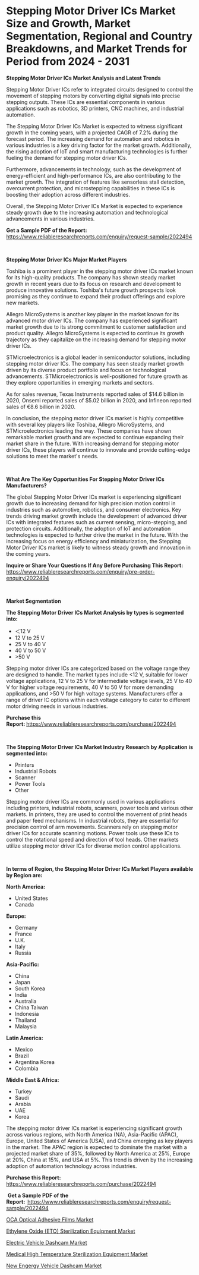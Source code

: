 <p><h1>Stepping Motor Driver ICs Market Size and Growth, Market Segmentation, Regional and Country Breakdowns, and Market Trends for Period from 2024 -  2031</h1></p><p><strong>Stepping Motor Driver ICs Market Analysis and Latest Trends</strong></p>
<p><p>Stepping Motor Driver ICs refer to integrated circuits designed to control the movement of stepping motors by converting digital signals into precise stepping outputs. These ICs are essential components in various applications such as robotics, 3D printers, CNC machines, and industrial automation.</p><p>The Stepping Motor Driver ICs Market is expected to witness significant growth in the coming years, with a projected CAGR of 7.2% during the forecast period. The increasing demand for automation and robotics in various industries is a key driving factor for the market growth. Additionally, the rising adoption of IoT and smart manufacturing technologies is further fueling the demand for stepping motor driver ICs.</p><p>Furthermore, advancements in technology, such as the development of energy-efficient and high-performance ICs, are also contributing to the market growth. The integration of features like sensorless stall detection, overcurrent protection, and microstepping capabilities in these ICs is boosting their adoption across different industries.</p><p>Overall, the Stepping Motor Driver ICs Market is expected to experience steady growth due to the increasing automation and technological advancements in various industries.</p></p>
<p><strong>Get a Sample PDF of the Report:&nbsp;</strong> <a href="https://www.reliableresearchreports.com/enquiry/request-sample/2022494">https://www.reliableresearchreports.com/enquiry/request-sample/2022494</a></p>
<p>&nbsp;</p>
<p><strong>Stepping Motor Driver ICs Major Market Players</strong></p>
<p><p>Toshiba is a prominent player in the stepping motor driver ICs market known for its high-quality products. The company has shown steady market growth in recent years due to its focus on research and development to produce innovative solutions. Toshiba's future growth prospects look promising as they continue to expand their product offerings and explore new markets.</p><p>Allegro MicroSystems is another key player in the market known for its advanced motor driver ICs. The company has experienced significant market growth due to its strong commitment to customer satisfaction and product quality. Allegro MicroSystems is expected to continue its growth trajectory as they capitalize on the increasing demand for stepping motor driver ICs.</p><p>STMicroelectronics is a global leader in semiconductor solutions, including stepping motor driver ICs. The company has seen steady market growth driven by its diverse product portfolio and focus on technological advancements. STMicroelectronics is well-positioned for future growth as they explore opportunities in emerging markets and sectors.</p><p>As for sales revenue, Texas Instruments reported sales of $14.6 billion in 2020, Onsemi reported sales of $5.02 billion in 2020, and Infineon reported sales of €8.6 billion in 2020.</p><p>In conclusion, the stepping motor driver ICs market is highly competitive with several key players like Toshiba, Allegro MicroSystems, and STMicroelectronics leading the way. These companies have shown remarkable market growth and are expected to continue expanding their market share in the future. With increasing demand for stepping motor driver ICs, these players will continue to innovate and provide cutting-edge solutions to meet the market's needs.</p></p>
<p>&nbsp;</p>
<p><strong>What Are The Key Opportunities For Stepping Motor Driver ICs Manufacturers?</strong></p>
<p><p>The global Stepping Motor Driver ICs market is experiencing significant growth due to increasing demand for high precision motion control in industries such as automotive, robotics, and consumer electronics. Key trends driving market growth include the development of advanced driver ICs with integrated features such as current sensing, micro-stepping, and protection circuits. Additionally, the adoption of IoT and automation technologies is expected to further drive the market in the future. With the increasing focus on energy efficiency and miniaturization, the Stepping Motor Driver ICs market is likely to witness steady growth and innovation in the coming years.</p></p>
<p><strong>Inquire or Share Your Questions If Any Before Purchasing This Report:</strong> <a href="https://www.reliableresearchreports.com/enquiry/pre-order-enquiry/2022494">https://www.reliableresearchreports.com/enquiry/pre-order-enquiry/2022494</a></p>
<p>&nbsp;</p>
<p><strong>Market Segmentation</strong></p>
<p><strong>The Stepping Motor Driver ICs Market Analysis by types is segmented into:</strong></p>
<p><ul><li>＜12 V</li><li>12 V to 25 V</li><li>25 V to 40 V</li><li>40 V to 50 V</li><li>>50 V</li></ul></p>
<p><p>Stepping motor driver ICs are categorized based on the voltage range they are designed to handle. The market types include <12 V, suitable for lower voltage applications, 12 V to 25 V for intermediate voltage levels, 25 V to 40 V for higher voltage requirements, 40 V to 50 V for more demanding applications, and >50 V for high voltage systems. Manufacturers offer a range of driver IC options within each voltage category to cater to different motor driving needs in various industries.</p></p>
<p><strong>Purchase this Report:&nbsp;</strong><a href="https://www.reliableresearchreports.com/purchase/2022494">https://www.reliableresearchreports.com/purchase/2022494</a></p>
<p>&nbsp;</p>
<p><strong>The Stepping Motor Driver ICs Market Industry Research by Application is segmented into:</strong></p>
<p><ul><li>Printers</li><li>Industrial Robots</li><li>Scanner</li><li>Power Tools</li><li>Other</li></ul></p>
<p><p>Stepping motor driver ICs are commonly used in various applications including printers, industrial robots, scanners, power tools and various other markets. In printers, they are used to control the movement of print heads and paper feed mechanisms. In industrial robots, they are essential for precision control of arm movements. Scanners rely on stepping motor driver ICs for accurate scanning motions. Power tools use these ICs to control the rotational speed and direction of tool heads. Other markets utilize stepping motor driver ICs for diverse motion control applications.</p></p>
<p>&nbsp;</p>
<p><strong>In terms of Region, the Stepping Motor Driver ICs Market Players available by Region are:</strong></p>
<p>
    <p> <strong> North America: </strong>
        <ul>
            <li>United States</li>
            <li>Canada</li>
        </ul>
        </p> 
    <p> <strong> Europe: </strong>
        <ul>
            <li>Germany</li>
            <li>France</li>
            <li>U.K.</li>
            <li>Italy</li>
            <li>Russia</li>
        </ul>
        </p> 
    <p> <strong> Asia-Pacific: </strong>
        <ul>
            <li>China</li>
            <li>Japan</li>
            <li>South Korea</li>
            <li>India</li>
            <li>Australia</li>
            <li>China Taiwan</li>
            <li>Indonesia</li>
            <li>Thailand</li>
            <li>Malaysia</li>
        </ul>
        </p> 
    <p> <strong> Latin America: </strong>
        <ul>
            <li>Mexico</li>
            <li>Brazil</li>
            <li>Argentina Korea</li>
            <li>Colombia</li>
        </ul>
        </p> 
    <p> <strong> Middle East & Africa: </strong>
        <ul>
            <li>Turkey</li>
            <li>Saudi</li>
            <li>Arabia</li>
            <li>UAE</li>
            <li>Korea</li>
        </ul>
    </p>
    </p>
<p><p>The stepping motor driver ICs market is experiencing significant growth across various regions, with North America (NA), Asia-Pacific (APAC), Europe, United States of America (USA), and China emerging as key players in the market. The APAC region is expected to dominate the market with a projected market share of 35%, followed by North America at 25%, Europe at 20%, China at 15%, and USA at 5%. This trend is driven by the increasing adoption of automation technology across industries.</p></p>
<p><strong>Purchase this Report: </strong><a href="https://www.reliableresearchreports.com/purchase/2022494">https://www.reliableresearchreports.com/purchase/2022494</a></p>
<p>&nbsp;<strong>Get a Sample PDF of the Report:&nbsp;&nbsp;</strong><a href="https://www.reliableresearchreports.com/enquiry/request-sample/2022494">https://www.reliableresearchreports.com/enquiry/request-sample/2022494</a></p>
<p><strong></strong></p>
<p><p><a href="https://funky-papaya-cf4.notion.site/OCA-Optical-Adhesive-Films-Market-Size-2024-2031-Global-Industrial-Analysis-Key-Geographical-Regi-418185ae5a564ed69f0fb9f07d933394">OCA Optical Adhesive Films Market</a></p><p><a href="https://sore-arch-6db.notion.site/Ethylene-Oxide-ETO-Sterilization-Equipment-Market-Size-Growth-and-Forecast-from-2024-2031-b5eb992b39b24ba590fad8cb73fcc72c">Ethylene Oxide (ETO) Sterilization Equipment Market</a></p><p><a href="https://view.publitas.com/reportprime-1/insights-into-electric-vehicle-dashcam-market-size-analysing-market-share-trends-and-growth-from-2024-to-2031/">Electric Vehicle Dashcam Market</a></p><p><a href="https://confirmed-shield-e13.notion.site/Medical-High-Temperature-Sterilization-Equipment-Market-Size-and-Growth-Market-Segmentation-Region-06bdf8bec0f341b5b87edf38a2630cd3">Medical High Temperature Sterilization Equipment Market</a></p><p><a href="https://view.publitas.com/reportprime-1/new-engergy-vehicle-dashcam-market-share-market-new-trends-analysis-report-by-type-by-application-by-end-use-by-region-and-segment-forecasts-2024-2031/">New Engergy Vehicle Dashcam Market</a></p></p>